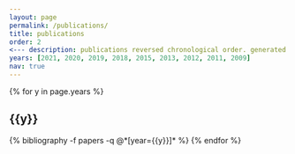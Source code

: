 ```yaml
---
layout: page
permalink: /publications/
title: publications
order: 2
<--- description: publications reversed chronological order. generated by jekyll-scholar.
years: [2021, 2020, 2019, 2018, 2015, 2013, 2012, 2011, 2009]
nav: true
---
```


<div class="publications">

{% for y in page.years %}
  <h2 class="year">{{y}}</h2>
  {% bibliography -f papers -q @*[year={{y}}]* %}
{% endfor %}

</div>
